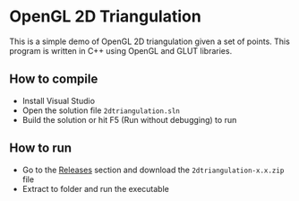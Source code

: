 # OpenGL 2D Triangulation

This is a simple demo of OpenGL 2D triangulation given a set of points. This program is written in C++ using OpenGL and GLUT libraries.

## How to compile

- Install Visual Studio 
- Open the solution file `2dtriangulation.sln`
- Build the solution or hit F5 (Run without debugging) to run 

## How to run

- Go to the [Releases](https://github.com/alecames/opengl-vol-1/releases) section and download the `2dtriangulation-x.x.zip` file
- Extract to folder and run the executable

<!-- ## Screen Captures -->